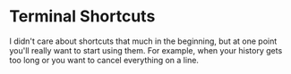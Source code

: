 # Terminal Shortcuts

I didn't care about shortcuts that much in the beginning, but at one point you'll really want to start using them. For example, when your history gets too long or you want to cancel everything on a line.
